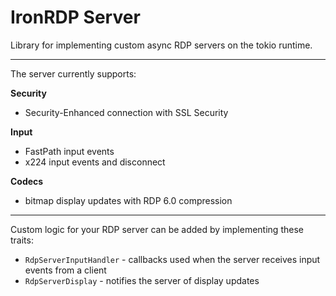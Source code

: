 # IronRDP Server

Library for implementing custom async RDP servers on the tokio runtime.

---
The server currently supports:

**Security**
 - Security-Enhanced connection with SSL Security

**Input**
 - FastPath input events
 - x224 input events and disconnect

**Codecs**
 - bitmap display updates with RDP 6.0 compression

---
Custom logic for your RDP server can be added by implementing these traits:
 - `RdpServerInputHandler` - callbacks used when the server receives input events from a client
 - `RdpServerDisplay`      - notifies the server of display updates

